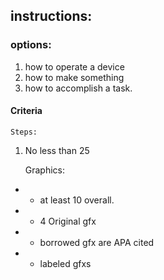 instructions:
-	
### options:
1.	how to operate a device 
2.	how to make something
3.	how to accomplish a task.

#### Criteria
	Steps:
1.	No less than 25 

	Graphics:
-	-	at least 10 overall.
-	-	4 Original gfx
-	- borrowed gfx are APA cited
-	- labeled gfxs

<!--stackedit_data:
eyJoaXN0b3J5IjpbMTkzNTk1MzQzN119
-->